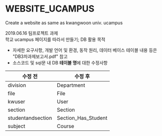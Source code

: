 # WEBSITE_UCAMPUS
Create a website as same as kwangwoon univ. ucampus  

2019.06.16 팀프로젝트 과제  
학교 ucampus 페이지를 따라서 만들기; DB 활용 목적  

- 자세한 요구사항, 개발 언어 및 환경, 동작 원리, 데이터 베이스 테이블 내용 등은 "DB3차과제보고서.pdf" 참고
- 소스코드 및 sql문 내 DB **테이블 명**에 대한 수정사항  

수정 전 | 수정 후  
----- | -----  
division | Department  
file | File  
kwuser | User  
section | Section
studentandsection | Section_Has_Student  
subject | Course  

